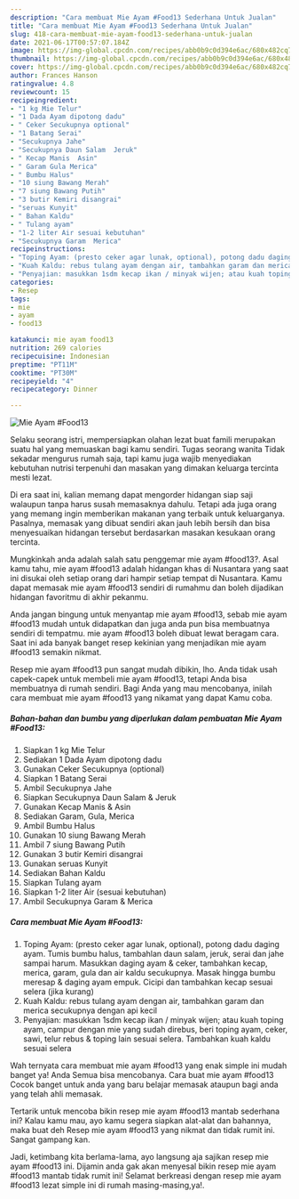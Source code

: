 ```yaml
---
description: "Cara membuat Mie Ayam #Food13 Sederhana Untuk Jualan"
title: "Cara membuat Mie Ayam #Food13 Sederhana Untuk Jualan"
slug: 418-cara-membuat-mie-ayam-food13-sederhana-untuk-jualan
date: 2021-06-17T00:57:07.184Z
image: https://img-global.cpcdn.com/recipes/abb0b9c0d394e6ac/680x482cq70/mie-ayam-food13-foto-resep-utama.jpg
thumbnail: https://img-global.cpcdn.com/recipes/abb0b9c0d394e6ac/680x482cq70/mie-ayam-food13-foto-resep-utama.jpg
cover: https://img-global.cpcdn.com/recipes/abb0b9c0d394e6ac/680x482cq70/mie-ayam-food13-foto-resep-utama.jpg
author: Frances Hanson
ratingvalue: 4.8
reviewcount: 15
recipeingredient:
- "1 kg Mie Telur"
- "1 Dada Ayam dipotong dadu"
- " Ceker Secukupnya optional"
- "1 Batang Serai"
- "Secukupnya Jahe"
- "Secukupnya Daun Salam  Jeruk"
- " Kecap Manis  Asin"
- " Garam Gula Merica"
- " Bumbu Halus"
- "10 siung Bawang Merah"
- "7 siung Bawang Putih"
- "3 butir Kemiri disangrai"
- "seruas Kunyit"
- " Bahan Kaldu"
- " Tulang ayam"
- "1-2 liter Air sesuai kebutuhan"
- "Secukupnya Garam  Merica"
recipeinstructions:
- "Toping Ayam: (presto ceker agar lunak, optional), potong dadu daging ayam. Tumis bumbu halus, tambahlan daun salam, jeruk, serai dan jahe sampai harum. Masukkan daging ayam &amp; ceker, tambahkan kecap, merica, garam, gula dan air kaldu secukupnya. Masak hingga bumbu meresap &amp; daging ayam empuk. Cicipi dan tambahkan kecap sesuai selera (jika kurang)"
- "Kuah Kaldu: rebus tulang ayam dengan air, tambahkan garam dan merica secukupnya dengan api kecil"
- "Penyajian: masukkan 1sdm kecap ikan / minyak wijen; atau kuah toping ayam, campur dengan mie yang sudah direbus, beri toping ayam, ceker, sawi, telur rebus &amp; toping lain sesuai selera. Tambahkan kuah kaldu sesuai selera"
categories:
- Resep
tags:
- mie
- ayam
- food13

katakunci: mie ayam food13 
nutrition: 269 calories
recipecuisine: Indonesian
preptime: "PT11M"
cooktime: "PT30M"
recipeyield: "4"
recipecategory: Dinner

---
```



![Mie Ayam #Food13](https://img-global.cpcdn.com/recipes/abb0b9c0d394e6ac/680x482cq70/mie-ayam-food13-foto-resep-utama.jpg)

Selaku seorang istri, mempersiapkan olahan lezat buat famili merupakan suatu hal yang memuaskan bagi kamu sendiri. Tugas seorang  wanita Tidak sekadar mengurus rumah saja, tapi kamu juga wajib menyediakan kebutuhan nutrisi terpenuhi dan masakan yang dimakan keluarga tercinta mesti lezat.

Di era  saat ini, kalian memang dapat mengorder hidangan siap saji walaupun tanpa harus susah memasaknya dahulu. Tetapi ada juga orang yang memang ingin memberikan makanan yang terbaik untuk keluarganya. Pasalnya, memasak yang dibuat sendiri akan jauh lebih bersih dan bisa menyesuaikan hidangan tersebut berdasarkan masakan kesukaan orang tercinta. 



Mungkinkah anda adalah salah satu penggemar mie ayam #food13?. Asal kamu tahu, mie ayam #food13 adalah hidangan khas di Nusantara yang saat ini disukai oleh setiap orang dari hampir setiap tempat di Nusantara. Kamu dapat memasak mie ayam #food13 sendiri di rumahmu dan boleh dijadikan hidangan favoritmu di akhir pekanmu.

Anda jangan bingung untuk menyantap mie ayam #food13, sebab mie ayam #food13 mudah untuk didapatkan dan juga anda pun bisa membuatnya sendiri di tempatmu. mie ayam #food13 boleh dibuat lewat beragam cara. Saat ini ada banyak banget resep kekinian yang menjadikan mie ayam #food13 semakin nikmat.

Resep mie ayam #food13 pun sangat mudah dibikin, lho. Anda tidak usah capek-capek untuk membeli mie ayam #food13, tetapi Anda bisa membuatnya di rumah sendiri. Bagi Anda yang mau mencobanya, inilah cara membuat mie ayam #food13 yang nikamat yang dapat Kamu coba.

<!--inarticleads1-->

##### Bahan-bahan dan bumbu yang diperlukan dalam pembuatan Mie Ayam #Food13:

1. Siapkan 1 kg Mie Telur
1. Sediakan 1 Dada Ayam dipotong dadu
1. Gunakan  Ceker Secukupnya (optional)
1. Siapkan 1 Batang Serai
1. Ambil Secukupnya Jahe
1. Siapkan Secukupnya Daun Salam &amp; Jeruk
1. Gunakan  Kecap Manis &amp; Asin
1. Sediakan  Garam, Gula, Merica
1. Ambil  Bumbu Halus
1. Gunakan 10 siung Bawang Merah
1. Ambil 7 siung Bawang Putih
1. Gunakan 3 butir Kemiri disangrai
1. Gunakan seruas Kunyit
1. Sediakan  Bahan Kaldu
1. Siapkan  Tulang ayam
1. Siapkan 1-2 liter Air (sesuai kebutuhan)
1. Ambil Secukupnya Garam &amp; Merica




<!--inarticleads2-->

##### Cara membuat Mie Ayam #Food13:

1. Toping Ayam: (presto ceker agar lunak, optional), potong dadu daging ayam. Tumis bumbu halus, tambahlan daun salam, jeruk, serai dan jahe sampai harum. Masukkan daging ayam &amp; ceker, tambahkan kecap, merica, garam, gula dan air kaldu secukupnya. Masak hingga bumbu meresap &amp; daging ayam empuk. Cicipi dan tambahkan kecap sesuai selera (jika kurang)
1. Kuah Kaldu: rebus tulang ayam dengan air, tambahkan garam dan merica secukupnya dengan api kecil
1. Penyajian: masukkan 1sdm kecap ikan / minyak wijen; atau kuah toping ayam, campur dengan mie yang sudah direbus, beri toping ayam, ceker, sawi, telur rebus &amp; toping lain sesuai selera. Tambahkan kuah kaldu sesuai selera




Wah ternyata cara membuat mie ayam #food13 yang enak simple ini mudah banget ya! Anda Semua bisa mencobanya. Cara buat mie ayam #food13 Cocok banget untuk anda yang baru belajar memasak ataupun bagi anda yang telah ahli memasak.

Tertarik untuk mencoba bikin resep mie ayam #food13 mantab sederhana ini? Kalau kamu mau, ayo kamu segera siapkan alat-alat dan bahannya, maka buat deh Resep mie ayam #food13 yang nikmat dan tidak rumit ini. Sangat gampang kan. 

Jadi, ketimbang kita berlama-lama, ayo langsung aja sajikan resep mie ayam #food13 ini. Dijamin anda gak akan menyesal bikin resep mie ayam #food13 mantab tidak rumit ini! Selamat berkreasi dengan resep mie ayam #food13 lezat simple ini di rumah masing-masing,ya!.

